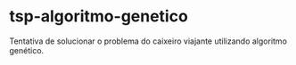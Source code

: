 # tsp-algoritmo-genetico
Tentativa de solucionar o problema do caixeiro viajante utilizando algoritmo genético.
